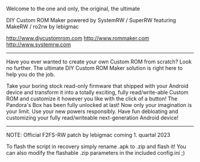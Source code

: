 Welcome to the one and only, the original, the ultimate

DIY Custom ROM Maker
powered by SystemRW / SuperRW
featuring MakeRW / ro2rw by lebigmac

http://www.diycustomrom.com
http://www.rommaker.com
http://www.systemrw.com

---------------------------------------------------------

Have you ever wanted to create your own Custom ROM from scratch?
Look no further. The ultimate DIY Custom ROM Maker solution is right here to help you do the job.

Take your boring stock read-only firmware that shipped with your Android device and transform it into a
totally exciting, fully read/write-able Custom ROM and customize it however you like with the click of a button!
The Pandora's Box has been fully unlocked at last! Now only your imagination is your limit. Use your new powers responsibly.
Have fun debloating and customizing your fully read/writeable next-generation Android device!

---------------------------------------------------------

NOTE: Official F2FS-RW patch by lebigmac coming 1. quartal 2023

To flash the script in recovery simply rename .apk to .zip and flash it!
You can also modify the flashable .zip parameters in the included config.ini ;)

